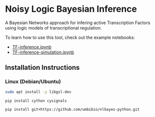 # Noisy Logic Bayesian Inference

A Bayesian Networks approach for infering active Transcription Factors
using logic models of transcriptional regulation.

To learn how to use this tool, check out the example notebooks:
- [TF-inference.ipynb](nlbayes/examples/TF-inference.ipynb)
- [TF-inference-simulation.ipynb](nlbayes/examples/TF-inference-simulation.ipynb)

## Installation Instructions

### Linux (Debian/Ubuntu)

```bash
sudo apt install -y libgsl-dev
```

```bash
pip install cython cysignals
```

```bash
pip install git+https://github.com/umbibio/nlbayes-python.git
```
